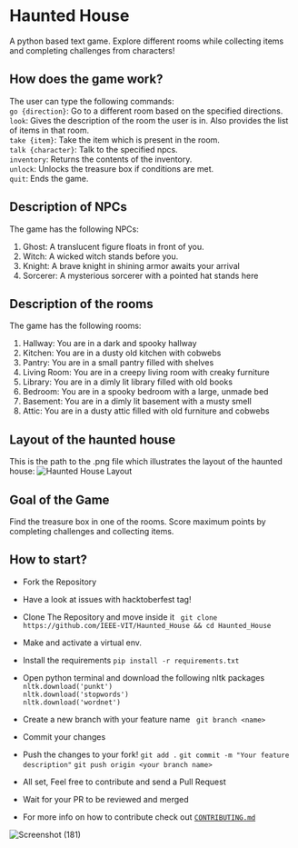 # Haunted House
A python based text game. Explore different rooms while collecting items and completing challenges from characters!

## How does the game work?
The user can type the following commands:<br>
```go {direction}```: Go to a different room based on the specified directions.<br>
```look```: Gives the description of the room the user is in. Also provides the list of items in that room.<br>
```take {item}```: Take the item which is present in the room.<br>
```talk {character}```: Talk to the specified npcs.<br>
```inventory```: Returns the contents of the inventory.<br>
```unlock```: Unlocks the treasure box if conditions are met.<br>
```quit```: Ends the game.

## Description of NPCs
The game has the following NPCs:

1. Ghost: A translucent figure floats in front of you.
2. Witch: A wicked witch stands before you.
3. Knight: A brave knight in shining armor awaits your arrival
4. Sorcerer: A mysterious sorcerer with a pointed hat stands here

## Description of the rooms
The game has the following rooms:

1. Hallway: You are in a dark and spooky hallway
2. Kitchen: You are in a dusty old kitchen with cobwebs
3. Pantry: You are in a small pantry filled with shelves
4. Living Room: You are in a creepy living room with creaky furniture
5. Library: You are in a dimly lit library filled with old books
6. Bedroom: You are in a spooky bedroom with a large, unmade bed
7. Basement: You are in a dimly lit basement with a musty smell
8. Attic: You are in a dusty attic filled with old furniture and cobwebs 

## Layout of the haunted house
This is the path to the .png file which illustrates the layout of the haunted house: ![Haunted House Layout](House-Layout.png)

## Goal of the Game
Find the treasure box in one of the rooms. Score maximum points by completing challenges and collecting items.

## How to start?

- Fork the Repository
- Have a look at issues with hacktoberfest tag!
- Clone The Repository and move inside it 
``` git clone https://github.com/IEEE-VIT/Haunted_House && cd Haunted_House```
- Make and activate a virtual env.
- Install the requirements ```pip install -r requirements.txt```
- Open python terminal and download the following nltk packages <br>
```nltk.download('punkt')```<br>
```nltk.download('stopwords')```<br>
```nltk.download('wordnet')```<br>
- Create a new branch with your feature name
``` git branch <name>```
- Commit your changes
- Push the changes to your fork!
``` git add . ```
```git commit -m "Your feature description"```
```git push origin <your branch name>```

- All set, Feel free to contribute and send a Pull Request
- Wait for your PR to be reviewed and merged
- For more info on how to contribute check out <a href="https://github.com/IEEE-VIT/Haunted_House/blob/main/CONTRIBUTING.md">```CONTRIBUTING.md```</a>

![Screenshot (181)](https://github.com/chinmay2807/Haunted_House/assets/137691792/c9b308f7-f779-442f-b7df-d6197d8518eb)
